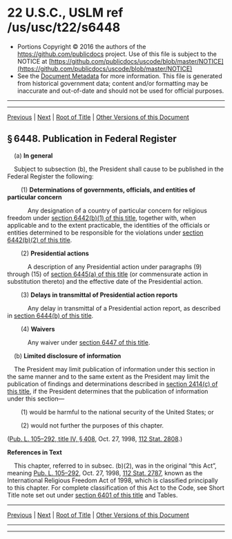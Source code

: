 ---
---

# 22 U.S.C., USLM ref /us/usc/t22/s6448

* Portions Copyright © 2016 the authors of the https://github.com/publicdocs project.
  Use of this file is subject to the NOTICE at [https://github.com/publicdocs/uscode/blob/master/NOTICE](https://github.com/publicdocs/uscode/blob/master/NOTICE)
* See the [Document Metadata](././../../../../../..//README.md) for more information.
  This file is generated from historical government data; content and/or formatting may be inaccurate and out-of-date and should not be used for official purposes.

----------
----------

[Previous](./../../../../../..//us/usc/t22/ch73/schIII/ptA/m__us_usc_t22_s6447.md) | [Next](./../../../../../..//us/usc/t22/ch73/schIII/ptA/m__us_usc_t22_s6449.md) | [Root of Title](./../../../../../../) | [Other Versions of this Document](https://publicdocs.github.io/go/links?ns=uslm&ref=%2Fus%2Fusc%2Ft22%2Fs6448)

## § 6448. Publication in Federal Register

    (a) __In general__ 

    Subject to subsection (b), the President shall cause to be published in the Federal Register the following:

        (1) __Determinations of governments, officials, and entities of particular concern__ 

            Any designation of a country of particular concern for religious freedom under [section 6442(b)(1) of this title][/us/usc/t22/s6442/b/1], together with, when applicable and to the extent practicable, the identities of the officials or entities determined to be responsible for the violations under [section 6442(b)(2) of this title][/us/usc/t22/s6442/b/2].

        (2) __Presidential actions__ 

            A description of any Presidential action under paragraphs (9) through (15) of [section 6445(a) of this title][/us/usc/t22/s6445/a] (or commensurate action in substitution thereto) and the effective date of the Presidential action.

        (3) __Delays in transmittal of Presidential action reports__ 

            Any delay in transmittal of a Presidential action report, as described in [section 6444(b) of this title][/us/usc/t22/s6444/b].

        (4) __Waivers__ 

            Any waiver under [section 6447 of this title][/us/usc/t22/s6447].

    (b) __Limited disclosure of information__ 

    The President may limit publication of information under this section in the same manner and to the same extent as the President may limit the publication of findings and determinations described in [section 2414(c) of this title][/us/usc/t22/s2414/c], if the President determines that the publication of information under this section—

        (1) would be harmful to the national security of the United States; or

        (2) would not further the purposes of this chapter.

([Pub. L. 105–292, title IV, § 408][/us/pl/105/292/s408], Oct. 27, 1998, [112 Stat. 2808][/us/stat/112/2808].)

 __References in Text__ 

    This chapter, referred to in subsec. (b)(2), was in the original “this Act”, meaning [Pub. L. 105–292][/us/pl/105/292], Oct. 27, 1998, [112 Stat. 2787][/us/stat/112/2787], known as the International Religious Freedom Act of 1998, which is classified principally to this chapter. For complete classification of this Act to the Code, see Short Title note set out under [section 6401 of this title][/us/usc/t22/s6401] and Tables.

----------

[Previous](./../../../../../..//us/usc/t22/ch73/schIII/ptA/m__us_usc_t22_s6447.md) | [Next](./../../../../../..//us/usc/t22/ch73/schIII/ptA/m__us_usc_t22_s6449.md) | [Root of Title](./../../../../../../) | [Other Versions of this Document](https://publicdocs.github.io/go/links?ns=uslm&ref=%2Fus%2Fusc%2Ft22%2Fs6448)

----------
----------

[/us/usc/t22/s6442/b/1]: https://publicdocs.github.io/go/links?ns=uslm&ref=%2Fus%2Fusc%2Ft22%2Fs6442%2Fb%2F1
[/us/usc/t22/s6442/b/2]: https://publicdocs.github.io/go/links?ns=uslm&ref=%2Fus%2Fusc%2Ft22%2Fs6442%2Fb%2F2
[/us/usc/t22/s6445/a]: https://publicdocs.github.io/go/links?ns=uslm&ref=%2Fus%2Fusc%2Ft22%2Fs6445%2Fa
[/us/usc/t22/s6444/b]: https://publicdocs.github.io/go/links?ns=uslm&ref=%2Fus%2Fusc%2Ft22%2Fs6444%2Fb
[/us/usc/t22/s6447]: https://publicdocs.github.io/go/links?ns=uslm&ref=%2Fus%2Fusc%2Ft22%2Fs6447
[/us/usc/t22/s2414/c]: https://publicdocs.github.io/go/links?ns=uslm&ref=%2Fus%2Fusc%2Ft22%2Fs2414%2Fc
[/us/pl/105/292/s408]: https://publicdocs.github.io/go/links?ns=uslm&ref=%2Fus%2Fpl%2F105%2F292%2Fs408
[/us/stat/112/2808]: https://publicdocs.github.io/go/links?ns=uslm&ref=%2Fus%2Fstat%2F112%2F2808
[/us/pl/105/292]: https://publicdocs.github.io/go/links?ns=uslm&ref=%2Fus%2Fpl%2F105%2F292
[/us/stat/112/2787]: https://publicdocs.github.io/go/links?ns=uslm&ref=%2Fus%2Fstat%2F112%2F2787
[/us/usc/t22/s6401]: https://publicdocs.github.io/go/links?ns=uslm&ref=%2Fus%2Fusc%2Ft22%2Fs6401


